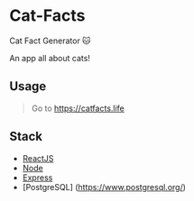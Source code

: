 # Cat-Facts
Cat Fact Generator 🐱

An app all about cats! 

## Usage

> Go to https://catfacts.life 

## Stack
- [ReactJS](https://reactjs.org/)
- [Node](https://nodejs.org/en/)
- [Express](http://expressjs.com/)
- [PostgreSQL] (https://www.postgresql.org/)
